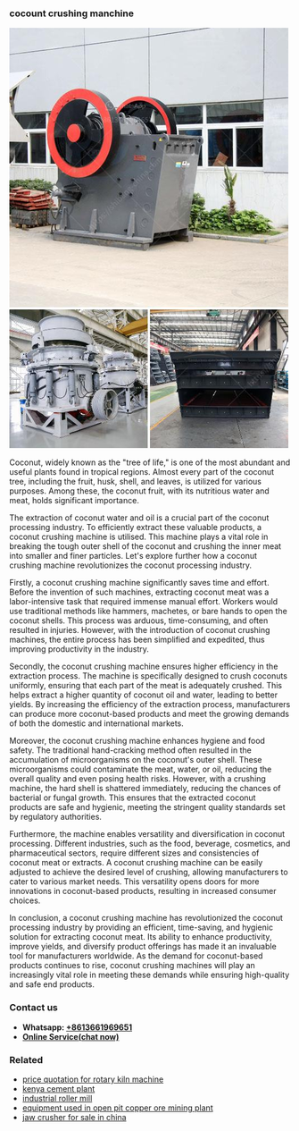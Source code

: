 <h3>cocount crushing manchine</h3><img src='1706767979.jpg' alt=''><p>Coconut, widely known as the "tree of life," is one of the most abundant and useful plants found in tropical regions. Almost every part of the coconut tree, including the fruit, husk, shell, and leaves, is utilized for various purposes. Among these, the coconut fruit, with its nutritious water and meat, holds significant importance.</p><p>The extraction of coconut water and oil is a crucial part of the coconut processing industry. To efficiently extract these valuable products, a coconut crushing machine is utilised. This machine plays a vital role in breaking the tough outer shell of the coconut and crushing the inner meat into smaller and finer particles. Let's explore further how a coconut crushing machine revolutionizes the coconut processing industry.</p><p>Firstly, a coconut crushing machine significantly saves time and effort. Before the invention of such machines, extracting coconut meat was a labor-intensive task that required immense manual effort. Workers would use traditional methods like hammers, machetes, or bare hands to open the coconut shells. This process was arduous, time-consuming, and often resulted in injuries. However, with the introduction of coconut crushing machines, the entire process has been simplified and expedited, thus improving productivity in the industry.</p><p>Secondly, the coconut crushing machine ensures higher efficiency in the extraction process. The machine is specifically designed to crush coconuts uniformly, ensuring that each part of the meat is adequately crushed. This helps extract a higher quantity of coconut oil and water, leading to better yields. By increasing the efficiency of the extraction process, manufacturers can produce more coconut-based products and meet the growing demands of both the domestic and international markets.</p><p>Moreover, the coconut crushing machine enhances hygiene and food safety. The traditional hand-cracking method often resulted in the accumulation of microorganisms on the coconut's outer shell. These microorganisms could contaminate the meat, water, or oil, reducing the overall quality and even posing health risks. However, with a crushing machine, the hard shell is shattered immediately, reducing the chances of bacterial or fungal growth. This ensures that the extracted coconut products are safe and hygienic, meeting the stringent quality standards set by regulatory authorities.</p><p>Furthermore, the machine enables versatility and diversification in coconut processing. Different industries, such as the food, beverage, cosmetics, and pharmaceutical sectors, require different sizes and consistencies of coconut meat or extracts. A coconut crushing machine can be easily adjusted to achieve the desired level of crushing, allowing manufacturers to cater to various market needs. This versatility opens doors for more innovations in coconut-based products, resulting in increased consumer choices.</p><p>In conclusion, a coconut crushing machine has revolutionized the coconut processing industry by providing an efficient, time-saving, and hygienic solution for extracting coconut meat. Its ability to enhance productivity, improve yields, and diversify product offerings has made it an invaluable tool for manufacturers worldwide. As the demand for coconut-based products continues to rise, coconut crushing machines will play an increasingly vital role in meeting these demands while ensuring high-quality and safe end products.</p><h3>Contact us</h3><ul><li><strong>Whatsapp:&nbsp;<a href="https://wa.me/8613661969651">+8613661969651</a></strong></li><li><a href="https://swt.shibang-china.com/?git&amp;zhl&amp;cocount crushing manchine"><strong>Online Service(chat now)</strong></a></li></ul><h3>Related</h3><ul><li><a href='price quotation for rotary kiln machine.md'>price quotation for rotary kiln machine</a></li><li><a href='kenya cement plant.md'>kenya cement plant</a></li><li><a href='industrial roller mill.md'>industrial roller mill</a></li><li><a href='equipment used in open pit copper ore mining plant.md'>equipment used in open pit copper ore mining plant</a></li><li><a href='jaw crusher for sale in china.md'>jaw crusher for sale in china</a></li></ul>